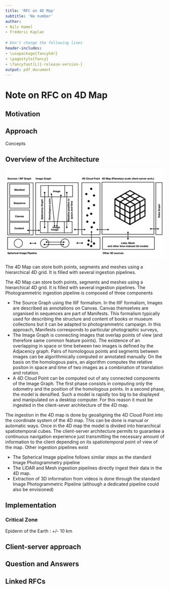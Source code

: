 ```yaml
---
title: 'RFC on 4D Map'
subtitle: 'No number'
author:
- Nils Hamel
- Fréderic Kaplan

# Don't change the following lines
header-includes:
- \usepackage{fancyhdr}
- \pagestyle{fancy}
- \fancyfoot[L]{-release-version-}
output: pdf_document
---
```


# Note on RFC on 4D Map

## Motivation



## Approach

Concepts
## Overview of the Architecture

![75 % center](4D-map.jpg)

The 4D Map can store both points, segments and meshes using a hierarchical 4D grid.  It is filled with several ingestion pipelines. 

The 4D Map can store both points, segments and meshes using a hierarchical 4D grid.  It is filled with several ingestion pipelines. 
The Photogrammetric ingestion pipeline is composed of three components
* The Source Graph using the IIIF formalism. In the IIIF formalism, Images are described as annotations on Canvas. Canvas themselves are organised in sequences are part of Manifests. This formalism typically used for describing the structure and content of books or museum collections but it can be adapted to photogrammetric campaign. In this approach, Manifests corresponds to particular photographic surveys, 
* The Image Graph is connecting images that overlap points of view (and therefore same common feature points). The existence of an overlapping in space or time between two images is defined by the Adjacency graph. Pairs of homologous points and segments between images can be algorithmically computed or annotated manually. On the basis on the homologous pairs, an algorithm computes the relative positon in space and time of two images as a combination of translation and rotation. 
* A 4D Cloud Point can be computed out of any connected components of the Image Graph. The first phase consists in computing only the odometry and the position of the homologous points. In a second phase, the model is densified. Such a model is rapidly too big to be displayed and manipulated on a desktop computer. For this reason it must be ingested in the client-sever architecture of the 4D map.

The ingestion in the 4D map is done by geoaligning the 4D Cloud Point into the coordinate system of the 4D map. This can be done is manual or automatic ways. Once in the 4D map the model is divided into hierarchical spatiotemporal cubes. The client-server architecture permits to guarantee a continuous navigation experience just transmitting the necessary amount of information to the client depending on its spatiotemporal point of view of the map. 
Other ingestion pipelines exist 
* The Spherical Image pipeline follows similar steps as the standard Image Photogrammetry pipeline 
* The LIDAR and Mesh ingestion pipelines directly ingest their data in the 4D map. 
* Extraction of 3D information from videos is done through the standard Image Photogrammetric Pipeline (although a dedicated pipeline could also be envisioned)





## Implementation

### Critical Zone

Epiderm of the Earth : +/- 10 km 



## Client-server approach



## Question and Answers 



## Linked RFCs


